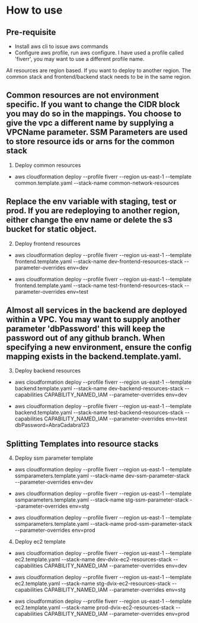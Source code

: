 # How to use

## Pre-requisite
* Install aws cli to issue aws commands
* Configure aws profile, run aws configure. I have used a profile called 'fiverr', you may want to use a different profile name. 


All resources are region based. If you want to deploy to another region. The common stack and frontend/backend stack needs to be in the same region.

## Common resources are not environment specific. If you want to change the CIDR block you may do so in the mappings. You choose to give the vpc a different name by supplying a VPCName parameter. SSM Parameters are used to store resource ids or arns for the common stack

1. Deploy common resources
* aws cloudformation deploy --profile fiverr --region us-east-1 --template common.template.yaml --stack-name common-network-resources

## Replace the env variable with staging, test or prod. If you are redeploying to another region, either change the env name or delete the s3 bucket for static object.

2. Deploy frontend resources

* aws cloudformation deploy --profile fiverr --region us-east-1 --template frontend.template.yaml --stack-name dev-frontend-resources-stack --parameter-overrides env=dev

* aws cloudformation deploy --profile fiverr --region us-east-1 --template frontend.template.yaml --stack-name test-frontend-resources-stack --parameter-overrides env=test

## Almost all services in the backend are deployed within a VPC. You may want to supply another parameter 'dbPassword' this will keep the password out of any github branch. When specifying a new environment, ensure the config mapping exists in the backend.template.yaml.

3. Deploy backend resources

* aws cloudformation deploy --profile fiverr --region us-east-1 --template backend.template.yaml --stack-name dev-backend-resources-stack --capabilities CAPABILITY_NAMED_IAM --parameter-overrides env=dev

* aws cloudformation deploy --profile fiverr --region us-east-1 --template backend.template.yaml --stack-name test-backend-resources-stack --capabilities CAPABILITY_NAMED_IAM --parameter-overrides env=test dbPassword=AbraCadabra123

## Splitting Templates into resource stacks

4. Deploy ssm parameter template

* aws cloudformation deploy --profile fiverr --region us-east-1 --template ssmparameters.template.yaml --stack-name dev-ssm-parameter-stack --parameter-overrides env=dev

* aws cloudformation deploy --profile fiverr --region us-east-1 --template ssmparameters.template.yaml --stack-name stg-ssm-parameter-stack --parameter-overrides env=stg

* aws cloudformation deploy --profile fiverr --region us-east-1 --template ssmparameters.template.yaml --stack-name prod-ssm-parameter-stack --parameter-overrides env=prod

4. Deploy ec2 template

* aws cloudformation deploy --profile fiverr --region us-east-1 --template ec2.template.yaml --stack-name dev-dvix-ec2-resources-stack --capabilities CAPABILITY_NAMED_IAM --parameter-overrides env=dev

* aws cloudformation deploy --profile fiverr --region us-east-1 --template ec2.template.yaml --stack-name stg-dvix-ec2-resources-stack --capabilities CAPABILITY_NAMED_IAM --parameter-overrides env=stg

* aws cloudformation deploy --profile fiverr --region us-east-1 --template ec2.template.yaml --stack-name prod-dvix-ec2-resources-stack --capabilities CAPABILITY_NAMED_IAM --parameter-overrides env=prod